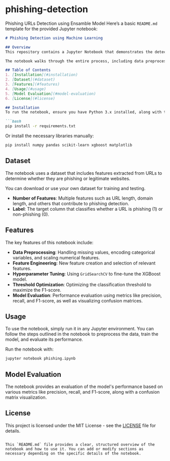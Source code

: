 # phishing-detection
Phishing URLs Detection using Ensamble Model
Here’s a basic `README.md` template for the provided Jupyter notebook:

```markdown
# Phishing Detection using Machine Learning

## Overview
This repository contains a Jupyter Notebook that demonstrates the detection of phishing websites using various machine learning techniques, particularly XGBoost for classification.

The notebook walks through the entire process, including data preprocessing, feature engineering, hyperparameter tuning, model evaluation, and threshold optimization for improving the classification performance.

## Table of Contents
1. [Installation](#installation)
2. [Dataset](#dataset)
3. [Features](#features)
4. [Usage](#usage)
5. [Model Evaluation](#model-evaluation)
6. [License](#license)

## Installation
To run the notebook, ensure you have Python 3.x installed, along with the required libraries. You can install all dependencies using the following command:

```bash
pip install -r requirements.txt
```

Or install the necessary libraries manually:

```bash
pip install numpy pandas scikit-learn xgboost matplotlib
```

## Dataset
The notebook uses a dataset that includes features extracted from URLs to determine whether they are phishing or legitimate websites.

You can download or use your own dataset for training and testing.

- **Number of Features**: Multiple features such as URL length, domain length, and others that contribute to phishing detection.
- **Label**: The target column that classifies whether a URL is phishing (1) or non-phishing (0).

## Features
The key features of this notebook include:
- **Data Preprocessing**: Handling missing values, encoding categorical variables, and scaling numerical features.
- **Feature Engineering**: New feature creation and selection of relevant features.
- **Hyperparameter Tuning**: Using `GridSearchCV` to fine-tune the XGBoost model.
- **Threshold Optimization**: Optimizing the classification threshold to maximize the F1-score.
- **Model Evaluation**: Performance evaluation using metrics like precision, recall, and F1-score, as well as visualizing confusion matrices.

## Usage
To use the notebook, simply run it in any Jupyter environment. You can follow the steps outlined in the notebook to preprocess the data, train the model, and evaluate its performance.

Run the notebook with:

```bash
jupyter notebook phishing.ipynb
```

## Model Evaluation
The notebook provides an evaluation of the model's performance based on various metrics like precision, recall, and F1-score, along with a confusion matrix visualization.

## License
This project is licensed under the MIT License - see the [LICENSE](LICENSE) file for details.

```

This `README.md` file provides a clear, structured overview of the notebook and how to use it. You can add or modify sections as necessary depending on the specific details of the notebook.
